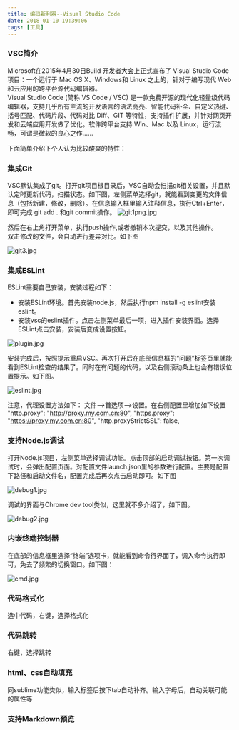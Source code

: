 ```yaml
---
title: 编码新利器--Visual Studio Code
date: 2018-01-10 19:39:06
tags: [工具]
---
```

### VSC简介
Microsoft在2015年4月30日Build 开发者大会上正式宣布了 Visual Studio Code项目：一个运行于 Mac OS X、Windows和 Linux 之上的，针对于编写现代 Web 和云应用的跨平台源代码编辑器。  
Visual Studio Code (简称 VS Code / VSC) 是一款免费开源的现代化轻量级代码编辑器，支持几乎所有主流的开发语言的语法高亮、智能代码补全、自定义热键、括号匹配、代码片段、代码对比 Diff、GIT 等特性，支持插件扩展，并针对网页开发和云端应用开发做了优化。软件跨平台支持 Win、Mac 以及 Linux，运行流畅，可谓是微软的良心之作……   

下面简单介绍下个人认为比较酸爽的特性：   
### 集成Git
VSC默认集成了git。打开git项目根目录后，VSC自动会扫描git相关设置，并且默认定时更新代码，扫描状态。如下图，左侧菜单选择git，就能看到变更的文件信息（包括新建，修改，删除）。在信息输入框里输入注释信息，执行Ctrl+Enter，即可完成 git add . 和git commit操作。
![git1png.jpg](http://upload-images.jianshu.io/upload_images/4944427-de4b3dcedbf922f2.jpg?imageMogr2/auto-orient/strip%7CimageView2/2/w/1240)
  
然后在右上角打开菜单，执行push操作,或者撤销本次提交，以及其他操作。  
双击修改的文件，会自动进行差异对比。如下图   
  
![git3.jpg](http://upload-images.jianshu.io/upload_images/4944427-5e4dd64069840178.jpg?imageMogr2/auto-orient/strip%7CimageView2/2/w/1240)

### 集成ESLint
ESLint需要自己安装，安装过程如下： 
* 安装ESLint环境。首先安装node.js，然后执行npm install -g eslint安装eslint。
* 安装vsc的eslint插件。点击左侧菜单最后一项，进入插件安装界面。选择 ESLint点击安装，安装后变成设置按钮。  

![plugin.jpg](http://upload-images.jianshu.io/upload_images/4944427-936edcdf8d1fbe11.jpg?imageMogr2/auto-orient/strip%7CimageView2/2/w/1240)
 
安装完成后，按照提示重启VSC。再次打开后在底部信息框的“问题”标签页里就能看到ESLint检查的结果了。同时在有问题的代码，以及右侧滚动条上也会有错误位置提示。如下图。  

![eslint.jpg](http://upload-images.jianshu.io/upload_images/4944427-226ea44081f94918.jpg?imageMogr2/auto-orient/strip%7CimageView2/2/w/1240)
  

注意，代理设置方法如下： 
文件——>首选项——>设置。在右侧配置里增加如下设置
"http.proxy": "http://proxy.my.com.cn:80",
    "https.proxy": "https://proxy.my.com.cn:80",
    "http.proxyStrictSSL": false,


### 支持Node.js调试
打开Node.js项目，左侧菜单选择调试功能。点击顶部的启动调试按钮。第一次调试时，会弹出配置页面。对配置文件launch.json里的参数进行配置。主要是配置下路径和启动文件名，配置完成后再次点击启动即可。如下图

![debug1.jpg](http://upload-images.jianshu.io/upload_images/4944427-98e9adc4ecb8668b.jpg?imageMogr2/auto-orient/strip%7CimageView2/2/w/1240)

调试的界面与Chrome dev tool类似，这里就不多介绍了，如下图。

![debug2.jpg](http://upload-images.jianshu.io/upload_images/4944427-881637f5e0a2da45.jpg?imageMogr2/auto-orient/strip%7CimageView2/2/w/1240)

### 内嵌终端控制器
在底部的信息框里选择“终端”选项卡，就能看到命令行界面了，调入命令执行即可，免去了频繁的切换窗口。如下图：   

![cmd.jpg](http://upload-images.jianshu.io/upload_images/4944427-9c38ee9cab51d5e2.jpg?imageMogr2/auto-orient/strip%7CimageView2/2/w/1240)

### 代码格式化
选中代码，右键，选择格式化
### 代码跳转
右键，选择跳转       
### html、css自动填充
同sublime功能类似，输入标签后按下tab自动补齐。输入字母后，自动关联可能的属性等
### 支持Markdown预览